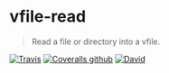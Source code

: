 # vfile-read

> Read a file or directory into a vfile.

[![Travis](https://img.shields.io/travis/mrzmmr/vfile-read.svg)](https://travis-ci.org/mrzmmr/vfile-read)
[![Coveralls
github](https://img.shields.io/coveralls/github/mrzmmr/vfile-read.svg)](https://coveralls.io/github/mrzmmr/vfile-read)
[![David](https://img.shields.io/david/mrzmmr/vfile-read.svg)](https://david-dm.org/mrzmmr/vfile-read)
